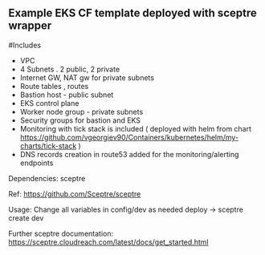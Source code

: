 ## Example EKS CF template deployed with sceptre wrapper
#Includes
- VPC
- 4 Subnets . 2 public, 2 private
- Internet GW, NAT gw for private subnets
- Route tables , routes
- Bastion host - public subnet
- EKS control plane
- Worker node group - private subnets
- Security groups for bastion and EKS
- Monitoring with tick stack is included ( deployed with helm from chart https://github.com/vgeorgiev90/Containers/kubernetes/helm/my-charts/tick-stack )
- DNS records creation in route53 added for the monitoring/alerting endpoints

Dependencies:
sceptre

Ref: https://github.com/Sceptre/sceptre

Usage:
Change all variables in config/dev as needed
deploy -> sceptre create dev

Further sceptre documentation:
https://sceptre.cloudreach.com/latest/docs/get_started.html
